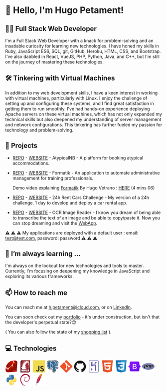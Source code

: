 # 👋 Hello, I'm Hugo Petament!

## 👨‍💻 Full Stack Web Developer

I'm a Full Stack Web Developer with a knack for problem-solving and an insatiable curiosity for learning new technologies. I have honed my skills in Ruby, JavaScript ES6, SQL, git, GitHub, Heroku, HTML, CSS, and Bootstrap. I've also dabbled in React, VueJS, PHP, Python, Java, and C++, but I'm still on the journey of mastering these technologies.

## 🛠️ Tinkering with Virtual Machines

In addition to my web development skills, I have a keen interest in working with virtual machines, particularly with Linux. I enjoy the challenge of setting up and configuring these systems, and I find great satisfaction in getting them to run smoothly. I've had hands-on experience deploying Apache servers on these virtual machines, which has not only expanded my technical skills but also deepened my understanding of server management and network configurations. This tinkering has further fueled my passion for technology and problem-solving.

## 🚀 Projects

- [REPO](https://github.com/Peuf54/AtypicalnB) - [WEBSITE](https://atypicalnb.hugoptm.fr) - AtypicalNB - A platform for booking atypical accommodations.
- [REPO](https://github.com/Peuf54/Formatik) - [WEBSITE](https://formatik.hugoptm.fr) - Formatik - An application to automate administrative management for training professionals.
  
    Demo video explaining [Formatik](https://formatik.hugoptm.fr) By Hugo Vetrano : [HERE](https://www.youtube.com/watch?v=fV_ARazQq-M) (4 mins 06)
- [REPO](https://github.com/Peuf54/24h-rent-cars-challenge) - [WEBSITE](https://24h-rent-cars-challenge.hugoptm.fr) - 24h Rent Cars Challenge - My version of a 24h challenge. 1 day to develop and deploy a car rental app.
- [REPO](https://github.com/Peuf54/ocr-image-reader) - [WEBSITE](https://ocr-image-reader.hugoptm.fr) - OCR Image Reader - I know you dream of being able to transcribe the text of an image and be able to copy/paste it. Now you can stop dreaming and visit the [WebApp](https://ocr-image-reader.hugoptm.fr).

⚠️ ⚠️ ⚠️ My applications are deployed with a default user : email: test@test.com, password: password ⚠️ ⚠️ ⚠️

## 🌱 I’m always learning ...

I'm always on the lookout for new technologies and tools to master. Currently, I'm focusing on deepening my knowledge in JavaScript and exploring its various frameworks.

## 📫 How to reach me

You can reach me at h.petament@icloud.com, or on [LinkedIn](https://www.linkedin.com/in/hugo-petament/). 

You can soon check out my [portfolio](https://www.hugoptm.fr/) - it's under construction, but isn't that the developer's perpetual state?😉

( You can also follow the state of my [shopping list](http://hugoptm.com) ).

## 💻 Technologies

<p align="left">
  <img src="https://raw.githubusercontent.com/devicons/devicon/master/icons/ruby/ruby-original.svg" alt="ruby" width="40" height="40"/>
  <img src="https://raw.githubusercontent.com/devicons/devicon/master/icons/rails/rails-original-wordmark.svg" alt="rails" width="40" height="40"/>
  <img src="https://raw.githubusercontent.com/devicons/devicon/master/icons/javascript/javascript-original.svg" alt="javascript" width="40" height="40"/>
  <img src="https://raw.githubusercontent.com/devicons/devicon/master/icons/postgresql/postgresql-original.svg" alt="postgresql" width="40" height="40"/>
  <img src="https://raw.githubusercontent.com/devicons/devicon/master/icons/git/git-original.svg" alt="git" width="40" height="40"/>
  <img src="https://raw.githubusercontent.com/devicons/devicon/master/icons/github/github-original.svg" alt="github" width="40" height="40"/>
  <img src="https://raw.githubusercontent.com/devicons/devicon/master/icons/heroku/heroku-original.svg" alt="heroku" width="40" height="40"/>
  <img src="https://raw.githubusercontent.com/devicons/devicon/master/icons/html5/html5-original.svg" alt="html5" width="40" height="40"/>
  <img src="https://raw.githubusercontent.com/devicons/devicon/master/icons/css3/css3-original.svg" alt="css3" width="40" height="40"/>
  <img src="https://raw.githubusercontent.com/devicons/devicon/master/icons/bootstrap/bootstrap-original.svg" alt="bootstrap" width="40" height="40"/>
  <img src="https://raw.githubusercontent.com/devicons/devicon/master/icons/php/php-original.svg" alt="php" width="40" height="40"/>
  <img src="https://raw.githubusercontent.com/devicons/devicon/master/icons/python/python-original.svg" alt="python" width="40" height="40"/>
  <img src="https://raw.githubusercontent.com/devicons/devicon/master/icons/debian/debian-original.svg" alt="debian" width="40" height="40"/>
  <img src="https://raw.githubusercontent.com/devicons/devicon/master/icons/apache/apache-original.svg" alt="apache" width="40" height="40"/>
</p>
